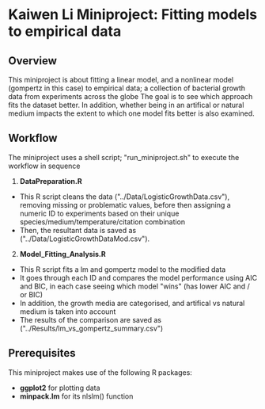 # Kaiwen Li Miniproject: Fitting models to empirical data

## Overview
This miniproject is about fitting a linear model, and a nonlinear model (gompertz in this case) to empirical data; a collection of bacterial growth data from experiments across the globe
The goal is to see which approach fits the dataset better.
In addition, whether being in an artifical or natural medium impacts the extent to which one model fits better is also examined.

## Workflow
The miniproject uses a shell script; "run_miniproject.sh" to execute the workflow in sequence

1. **DataPreparation.R**
- This R script cleans the data ("../Data/LogisticGrowthData.csv"), removing missing or problematic values, before then assigning a numeric ID to experiments based on their unique species/medium/temperature/citation combination
- Then, the resultant data is saved as ("../Data/LogisticGrowthDataMod.csv").

2. **Model_Fitting_Analysis.R**
- This R script fits a lm and gompertz model to the modified data
- It goes through each ID and compares the model performance using AIC and BIC, in each case seeing which model "wins" (has lower AIC and / or BIC)
- In addition, the growth media are categorised, and artifical vs natural medium is taken into account
- The results of the comparison are saved as ("../Results/lm_vs_gompertz_summary.csv")



## Prerequisites
This miniproject makes use of the following R packages:
- **ggplot2** for plotting data
- **minpack.lm** for its nlslm() function